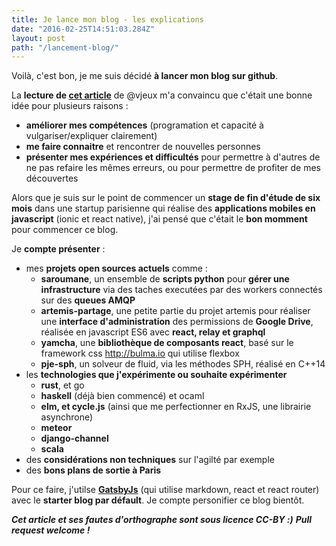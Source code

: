 ```yaml
---
title: Je lance mon blog - les explications
date: "2016-02-25T14:51:03.284Z"
layout: post
path: "/lancement-blog/"
---
```


Voilà, c'est bon, je me suis décidé **à lancer mon blog sur github**.

La **lecture de [cet article](https://medium.com/@vjeux/start-a-technical-blog-2f5ed7c6f34f#.s4to4m49l)** de @vjeux m'a
convaincu que c'était une bonne idée pour plusieurs raisons :
* **améliorer mes compétences** (programation et capacité à vulgariser/expliquer clairement)
* **me faire connaitre** et rencontrer de nouvelles personnes
* **présenter mes expériences et difficultés** pour permettre à d'autres de ne pas refaire les mêmes erreurs, ou pour permettre de profiter de mes découvertes

Alors que je suis sur le point de commencer un **stage de fin d'étude de six mois** dans une startup parisienne qui réalise des **applications mobiles en javascript** (ionic et react native), j'ai pensé que c'était le **bon momment** pour commencer ce blog.

Je **compte présenter** :
* mes **projets open sources actuels** comme :
  * **saroumane**, un ensemble de **scripts python** pour **gérer une infrastructure** via des taches executées par des workers connectés sur des **queues AMQP**
  * **artemis-partage**, une petite partie du projet artemis pour réaliser une **interface d'administration** des permissions de **Google Drive**, réalisée en javascript ES6 avec **react, relay et graphql**
  * **yamcha**, une **bibliothèque de composants react**, basé sur le framework css http://bulma.io qui utilise flexbox
  * **pje-sph**, un solveur de fluid, via les méthodes SPH, réalisé en C++14
* les **technologies que j'expérimente ou souhaite expérimenter**
  * **rust**, et go
  * **haskell** (déjà bien commencé) et ocaml
  * **elm, et cycle.js** (ainsi que me perfectionner en RxJS, une librairie asynchrone)
  * **meteor**
  * **django-channel**
  * **scala**
* des **considérations non techniques** sur l'agilté par exemple
* des **bons plans de sortie à Paris**

Pour ce faire, j'utilse **[GatsbyJs](https://github.com/gatsbyjs/gatsby)** (qui utilise markdown, react et react router) avec le **starter blog par défault**. Je compte personifier ce blog bientôt.

***Cet article et ses fautes d'orthographe sont sous licence CC-BY :)***
***Pull request welcome !***
